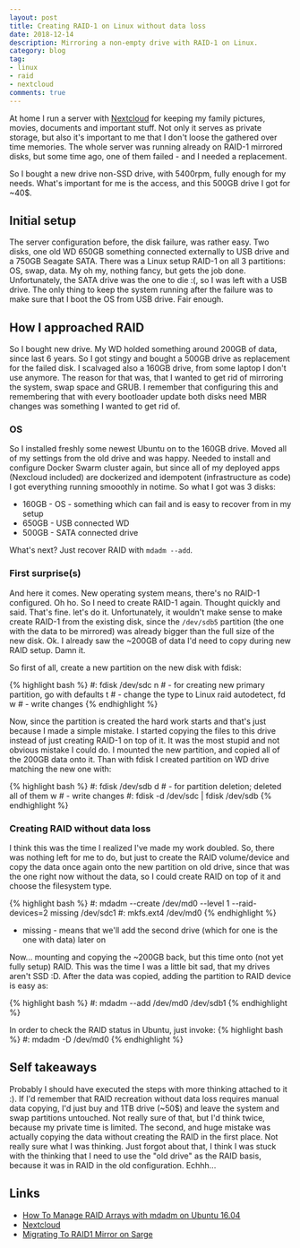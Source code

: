 ```yaml
---
layout: post
title: Creating RAID-1 on Linux without data loss
date: 2018-12-14
description: Mirroring a non-empty drive with RAID-1 on Linux.
category: blog
tag:
- linux
- raid
- nextcloud
comments: true
---
```


At home I run a server with [Nextcloud](https://nextcloud.com/) for keeping my family pictures, movies, documents and important stuff. Not only it serves as private storage, but also it's important to me that I don't loose the gathered over time memories. The whole server was running already on RAID-1 mirrored disks, but some time ago, one of them failed - and I needed a replacement. 

So I bought a new drive non-SSD drive, with 5400rpm, fully enough for my needs. What's important for me is the access, and this 500GB drive I got for ~40$.

## Initial setup

The server configuration before, the disk failure, was rather easy. Two disks, one old WD 650GB something connected externally to USB drive and a 750GB Seagate SATA. There was a Linux setup RAID-1 on all 3 partitions: OS, swap, data. My oh my, nothing fancy, but gets the job done. Unfortunately, the SATA drive was the one to die :(, so I was left with a USB drive. The only thing to keep the system running after the failure was to make sure that I boot the OS from USB drive. Fair enough.

## How I approached RAID

So I bought new drive. My WD holded something around 200GB of data, since last 6 years. So I got stingy and bought a 500GB drive as replacement for the failed disk. I scalvaged also a 160GB drive, from some laptop I don't use anymore. The reason for that was, that I wanted to get rid of mirroring the system, swap space and GRUB. I remember that configuring this and remembering that with every bootloader update both disks need MBR changes was something I wanted to get rid of. 

### OS

So I installed freshly some newest Ubuntu on to the 160GB drive. Moved all of my settings from the old drive and was happy. Needed to install and configure Docker Swarm cluster again, but since all of my deployed apps (Nexcloud included) are dockerized and idempotent (infrastructure as code) I got everything running smooothly in notime. So what I got was 3 disks:
- 160GB - OS - something which can fail and is easy to recover from in my setup
- 650GB - USB connected WD  
- 500GB - SATA connected drive

What's next? Just recover RAID with `mdadm --add`.

### First surprise(s)

And here it comes. New operating system means, there's no RAID-1 configured. Oh ho. So I need to create RAID-1 again. Thought quickly and said. That's fine. let's do it. Unfortunately, it wouldn't make sense to make create RAID-1 from the existing disk, since the `/dev/sdb5` partition (the one with the data to be mirrored) was already bigger than the full size of the new disk. Ok. I already saw the ~200GB of data I'd need to copy during new RAID setup. Damn it.

So first of all, create a new partition on the new disk with fdisk:

{% highlight bash %}
#: fdisk /dev/sdc
n # - for creating new primary partition, go with defaults
t # - change the type to Linux raid autodetect, fd
w # - write changes
{% endhighlight %}

Now, since the partition is created the hard work starts and that's just because I made a simple mistake. I started copying the files to this drive instead of just creating RAID-1 on top of it. It was the most stupid and not obvious mistake I could do. I mounted the new partition, and copied all of the 200GB data onto it. Than with fdisk I created partition on WD drive matching the new one with:

{% highlight bash %}
#: fdisk /dev/sdb
d # - for partition deletion; deleted all of them
w # - write changes
#: fdisk -d /dev/sdc | fdisk /dev/sdb
{% endhighlight %}

### Creating RAID without data loss

I think this was the time I realized I've made my work doubled. So, there was nothing left for me to do, but just to create the RAID volume/device and copy the data once again onto the new partition on old drive, since that was the one right now without the data, so I could create RAID on top of it and choose the filesystem type.

{% highlight bash %}
#: mdadm --create /dev/md0 --level 1 --raid-devices=2 missing /dev/sdc1
#: mkfs.ext4 /dev/md0
{% endhighlight %}

- missing - means that we'll add the second drive (which for one is the one with data) later on

Now... mounting and copying the ~200GB back, but this time onto (not yet fully setup) RAID. This was the time I was a little bit sad, that my drives aren't SSD :D. After the data was copied, adding the partition to RAID device is easy as:

{% highlight bash %}
#: mdadm --add /dev/md0 /dev/sdb1
{% endhighlight %}

In order to check the RAID status in Ubuntu, just invoke:
{% highlight bash %}
#: mdadm -D /dev/md0
{% endhighlight %}

## Self takeaways
Probably I should have executed the steps with more thinking attached to it :). If I'd remember that RAID recreation without data loss requires manual data copying, I'd just buy and 1TB drive (~50$) and leave the system and swap partitions untouched. Not really sure of that, but I'd think twice, because my private time is limited. The second, and huge mistake was actually copying the data without creating the RAID in the first place. Not really sure what I was thinking. Just forgot about that, I think I was stuck with the thinking that I need to use the "old drive" as the RAID basis, because it was in RAID in the old configuration. Echhh...   

## Links

- [How To Manage RAID Arrays with mdadm on Ubuntu 16.04](https://www.digitalocean.com/community/tutorials/how-to-manage-raid-arrays-with-mdadm-on-ubuntu-16-04)
- [Nextcloud](https://nextcloud.com/)
- [Migrating To RAID1 Mirror on Sarge](https://debian-administration.org/article/238/Migrating_To_RAID1_Mirror_on_Sarge)